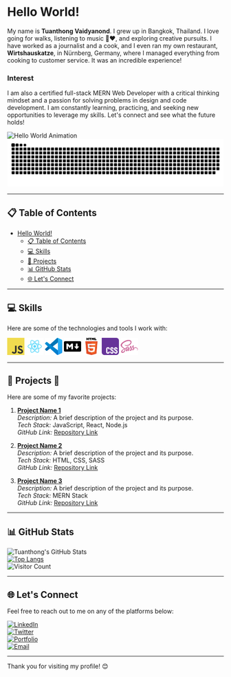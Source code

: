 # Hello World!

My name is **Tuanthong Vaidyanond**. I grew up in Bangkok, Thailand. I love going for walks, listening to music 🎵❤️, and exploring creative pursuits. I have worked as a journalist and a cook, and I even ran my own restaurant, **Wirtshauskatze**, in Nürnberg, Germany, where I managed everything from cooking to customer service. It was an incredible experience!

### Interest

I am also a certified full-stack MERN Web Developer with a critical thinking mindset and a passion for solving problems in design and code development. I am constantly learning, practicing, and seeking new opportunities to leverage my skills. Let's connect and see what the future holds!

<img src="https://pa1.narvii.com/6580/8098c6e9207376889eeb0532d9f5a0723c4d73f5_hq.gif" alt="Hello World Animation" width="300"/>  
<img src="https://raw.githubusercontent.com/Platane/snk/output/github-contribution-grid-snake.svg" alt="Snake Animation" />

---

## 📋 Table of Contents

- [Hello World!](#hello-world)
  - [📋 Table of Contents](#-table-of-contents)
  - [💻 Skills](#-skills)
  - [🚀 Projects](#-projects)
  - [📊 GitHub Stats](#-github-stats)
  - [🌐 Let's Connect](#-lets-connect)

---

## 💻 Skills

Here are some of the technologies and tools I work with:

<code><img height="40" src="https://raw.githubusercontent.com/github/explore/80688e429a7d4ef2fca1e82350fe8e3517d3494d/topics/javascript/javascript.png" alt="JavaScript"></code>
<code><img height="40" src="https://raw.githubusercontent.com/github/explore/80688e429a7d4ef2fca1e82350fe8e3517d3494d/topics/react/react.png" alt="React"></code>
<code><img height="40" src="https://raw.githubusercontent.com/github/explore/80688e429a7d4ef2fca1e82350fe8e3517d3494d/topics/visual-studio-code/visual-studio-code.png" alt="VS Code"></code>
<code><img height="40" src="https://raw.githubusercontent.com/github/explore/80688e429a7d4ef2fca1e82350fe8e3517d3494d/topics/markdown/markdown.png" alt="Markdown"></code>
<code><img height="40" src="https://raw.githubusercontent.com/github/explore/80688e429a7d4ef2fca1e82350fe8e3517d3494d/topics/html/html.png" alt="HTML"></code>
<code><img height="40" src="https://raw.githubusercontent.com/github/explore/80688e429a7d4ef2fca1e82350fe8e3517d3494d/topics/css/css.png" alt="CSS"></code>
<code><img height="40" src="https://raw.githubusercontent.com/github/explore/80688e429a7d4ef2fca1e82350fe8e3517d3494d/topics/sass/sass.png" alt="SASS"></code>

---

## 🚀 Projects 🚀

Here are some of my favorite projects:

1. **[Project Name 1](#)**  
   _Description:_ A brief description of the project and its purpose.  
   _Tech Stack:_ JavaScript, React, Node.js  
   _GitHub Link:_ [Repository Link](#)

2. **[Project Name 2](#)**  
   _Description:_ A brief description of the project and its purpose.  
   _Tech Stack:_ HTML, CSS, SASS  
   _GitHub Link:_ [Repository Link](#)

3. **[Project Name 3](#)**  
   _Description:_ A brief description of the project and its purpose.  
   _Tech Stack:_ MERN Stack  
   _GitHub Link:_ [Repository Link](#)

---

## 📊 GitHub Stats

![Tuanthong's GitHub Stats](https://github-readme-stats.vercel.app/api?username=TNTHNGVDYNND&show_icons=true&theme=radical)  
[![Top Langs](https://github-readme-stats.vercel.app/api/top-langs/?username=TNTHNGVDYNND&layout=compact&theme=radical)](https://github.com/anuraghazra/github-readme-stats)  
![Visitor Count](https://komarev.com/ghpvc/?username=TNTHNGVDYNND&color=blue)

---

## 🌐 Let's Connect

Feel free to reach out to me on any of the platforms below:

[![LinkedIn](https://img.shields.io/badge/LinkedIn-blue?style=for-the-badge&logo=linkedin)](https://www.linkedin.com/in/YOUR_LINKEDIN_PROFILE)  
[![Twitter](https://img.shields.io/badge/Twitter-blue?style=for-the-badge&logo=twitter)](https://twitter.com/YOUR_TWITTER)  
[![Portfolio](https://img.shields.io/badge/Portfolio-000?style=for-the-badge&logo=firefox)](https://your-portfolio.com)  
[![Email](https://img.shields.io/badge/Email-red?style=for-the-badge&logo=gmail)](mailto:your.email@example.com)

---

Thank you for visiting my profile! 😊
